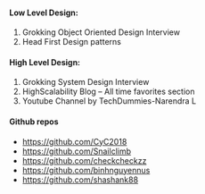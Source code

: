 #### Low Level Design:
 1. Grokking Object Oriented Design Interview
 2. Head First Design patterns

#### High Level Design:
 1. Grokking System Design Interview
 2. HighScalability Blog – All time favorites section
 3. Youtube Channel by TechDummies-Narendra L
 
 #### Github repos
- https://github.com/CyC2018
- https://github.com/Snailclimb
- https://github.com/checkcheckzz
- https://github.com/binhnguyennus
- https://github.com/shashank88

